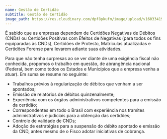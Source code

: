 ```yaml
--- 
name: Gestão de Certidão
subtitle: Gestão de Certidão
image_path: https://res.cloudinary.com/dpf8pkufm/image/upload/v1603341998/jsah/Auditoria-Interna-2_rmzsub.jpg
---
```





    
É sabido que as empresas dependem de Certidões Negativas de Débitos (CNDs) ou Certidões Positivas com Efeitos de Negativas (para todos os fins equiparadas às CNDs), Certidões de Protesto, Matrículas atualizadas e Certidões Forense para levarem adiante suas atividades.

Para que não tenha surpresas ao se ver diante de uma exigência fiscal não conhecida, propomos o trabalho em questão, de abrangência nacional (Federal, bem como todos os Estados e Municípios que a empresa venha a atuar). Em suma se resume no seguinte:

* Trabalhos prévios à regularização de débitos que venham a ser apontados;
* Emissão de relatórios de débitos quinzenalmente;
* Experiência com os órgãos administrativos competentes para a emissão da certidão;
* Correspondentes em todo o Brasil com experiência nos tramites administrativos e judiciais para a obtenção das certidões;
* Controle de validade de CNDs;
* Adoção de estratégias para a suspensão do débito apontado e emissão da CND, antes mesmo de o Fisco adotar iniciativas de cobrança.
